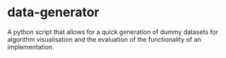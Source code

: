 # data-generator
A python script that allows for a quick generation of dummy datasets for algorithm visualisation and the evaluation of the functionality of an implementation.
